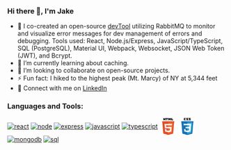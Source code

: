 ### Hi there 👋, I'm Jake

<!--

Template:
- 🔭 I’m currently working on ...
- 🌱 I’m currently learning ...
- 👯 I’m looking to collaborate on ...
- 🤔 I’m looking for help with ...
- 💬 Ask me about ...
- 📫 How to reach me: ...
- 😄 Pronouns: ...
- ⚡ Fun fact: I hiked to the highest peak (Mt. Marcy) of NY at 5,344 feet

<a href="" target="_blank" rel="nofollow"><img align="center" src="" height="40" width="40" alt=""/></a>

-->

- 🔭 I co-created an open-source <a href="https://github.com/oslabs-beta/RabbitTracks" target="_blank" rel="nofollow">devTool</a> utilizing RabbitMQ to monitor and visualize error messages for dev management of errors and debugging. Tools used: React, Node.js/Express, JavaScript/TypeScript, SQL (PostgreSQL), Material UI, Webpack, Websocket, JSON Web Token (JWT), and Bcrypt.
- 🌱 I’m currently learning about caching.
- 👯 I’m looking to collaborate on open-source projects.
- ⚡ Fun fact: I hiked to the highest peak (Mt. Marcy) of NY at 5,344 feet
- 💬 Connect with me on <a href="https://www.linkedin.com/in/jakekazi/" target="_blank" rel="noopener noreferrer">LinkedIn</a>


### Languages and Tools:
<p>
  <a href="https://reactjs.org/" target="_blank" rel="nofollow"><img align="center" src="https://w7.pngwing.com/pngs/79/518/png-transparent-js-react-js-logo-react-react-native-logos-icon-thumbnail.png" height="40" width="40" alt="react"/></a>
  <a href="https://nodejs.org/en/about/" target="_blank" rel="nofollow"><img align="center" src="https://mpng.subpng.com/20180425/jrw/kisspng-node-js-javascript-web-application-express-js-comp-5ae0f84e2a4242.1423638015246930701731.jpg" height="40" width="40" alt="node"/></a>
  <a href="https://expressjs.com/" target="_blank" rel="nofollow"><img align="center" src="https://miro.medium.com/max/1400/1*XP-mZOrIqX7OsFInN2ngRQ.png" height="40" width="100" alt="express"/></a>
  <a target="_blank" rel="nofollow" href="https://developer.mozilla.org/en-US/docs/Web/JavaScript" target="_blank"><img align="center" src="https://upload.wikimedia.org/wikipedia/commons/6/6a/JavaScript-logo.png" height="40" width="40" alt="javascript"/></a>
  <a href="https://www.typescriptlang.org/" target="_blank" rel="nofollow"><img align="center" src="https://upload.wikimedia.org/wikipedia/commons/thumb/4/4c/Typescript_logo_2020.svg/1200px-Typescript_logo_2020.svg.png" height="40" width="40" alt="typescript"/></a>
  <a href="https://www.w3schools.com/html/" target="_blank" rel="nofollow"><img align="center" src="https://raw.githubusercontent.com/devicons/devicon/master/icons/html5/html5-original-wordmark.svg" height="40" width="40" alt="html5"/></a> 
  <a href="https://www.w3schools.com/css/" target="_blank" rel="nofollow"><img align="center" src="https://raw.githubusercontent.com/devicons/devicon/master/icons/css3/css3-original-wordmark.svg" height="40" width="40" alt="css3"/></a>
  <a href="https://www.mongodb.com/" target="_blank" rel="nofollow"><img align="center" src="https://assets-global.website-files.com/6009f6f109d51e60b911ba53/60232c7fee9f278674db9c2c_9kib-354x415-unnamed-mongodb-logo-sv-11562860723mgempnmrq3.png" height="40" width="40" alt="mongodb"/></a>
  <a href="https://www.w3schools.com/sql/" target="_blank" rel="nofollow"><img align="center" src="https://cdn.imgbin.com/15/18/22/imgbin-oracle-sql-developer-oracle-database-microsoft-sql-server-oracle-corporation-developer-LgifgeA6bvJcMeumFLJCHNsFm.jpg" height="40" width="40" alt="sql"/></a>
  </p>
